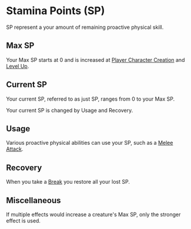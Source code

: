 # Stamina Points (SP)

SP represent a your amount of remaining proactive physical skill.

## Max SP

Your Max SP starts at 0 and is increased at [Player Character Creation](../../Character%20Creation/Player%20Character%20Creation.md) and [Level Up](../Progression/Level.md#Level%20Up).

## Current SP

Your current SP, referred to as just SP, ranges from 0 to your Max SP.

Your current SP is changed by Usage and Recovery.

## Usage

Various proactive physical abilities can use your SP, such as a [Melee Attack](../../Game%20Procedures/Combat/Melee%20Attack.md).

## Recovery

When you take a [Break](../../Game%20Procedures/Core%20Procedures/Break.md) you restore all your lost SP.

## Miscellaneous

If multiple effects would increase a creature's Max SP, only the stronger effect is used.

